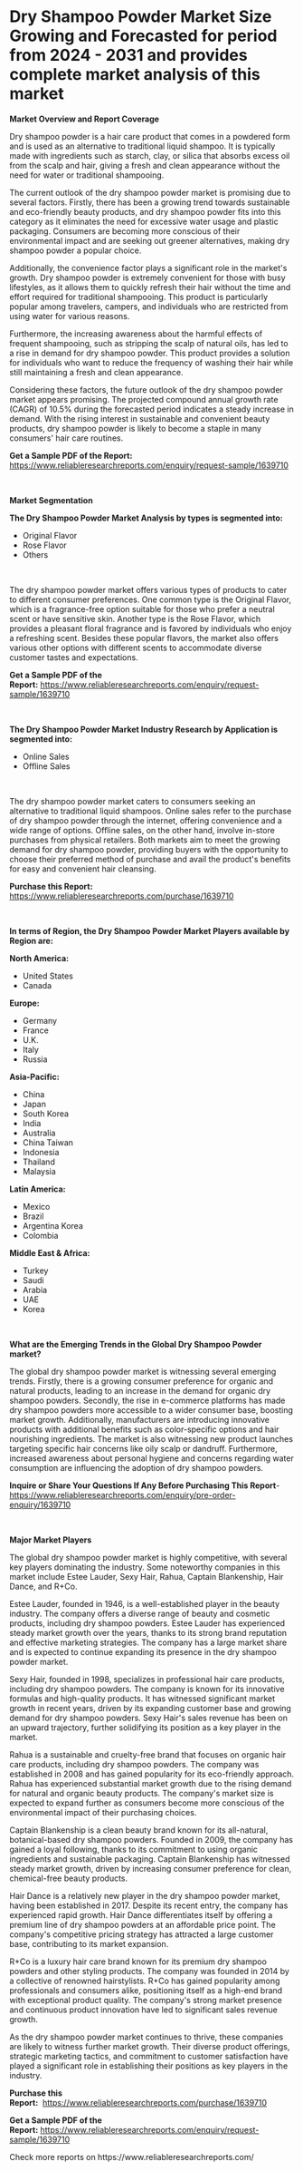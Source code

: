 <p><h1>Dry Shampoo Powder Market Size Growing and Forecasted for period from 2024 - 2031 and provides complete market analysis of this market</h1></p><p><strong>Market Overview and Report Coverage</strong></p>
<p><p>Dry shampoo powder is a hair care product that comes in a powdered form and is used as an alternative to traditional liquid shampoo. It is typically made with ingredients such as starch, clay, or silica that absorbs excess oil from the scalp and hair, giving a fresh and clean appearance without the need for water or traditional shampooing.</p><p>The current outlook of the dry shampoo powder market is promising due to several factors. Firstly, there has been a growing trend towards sustainable and eco-friendly beauty products, and dry shampoo powder fits into this category as it eliminates the need for excessive water usage and plastic packaging. Consumers are becoming more conscious of their environmental impact and are seeking out greener alternatives, making dry shampoo powder a popular choice.</p><p>Additionally, the convenience factor plays a significant role in the market's growth. Dry shampoo powder is extremely convenient for those with busy lifestyles, as it allows them to quickly refresh their hair without the time and effort required for traditional shampooing. This product is particularly popular among travelers, campers, and individuals who are restricted from using water for various reasons.</p><p>Furthermore, the increasing awareness about the harmful effects of frequent shampooing, such as stripping the scalp of natural oils, has led to a rise in demand for dry shampoo powder. This product provides a solution for individuals who want to reduce the frequency of washing their hair while still maintaining a fresh and clean appearance.</p><p>Considering these factors, the future outlook of the dry shampoo powder market appears promising. The projected compound annual growth rate (CAGR) of 10.5% during the forecasted period indicates a steady increase in demand. With the rising interest in sustainable and convenient beauty products, dry shampoo powder is likely to become a staple in many consumers' hair care routines.</p></p>
<p><strong>Get a Sample PDF of the Report:</strong> <a href="https://www.reliableresearchreports.com/enquiry/request-sample/1639710">https://www.reliableresearchreports.com/enquiry/request-sample/1639710</a></p>
<p>&nbsp;</p>
<p><strong>Market Segmentation</strong></p>
<p><strong>The Dry Shampoo Powder Market Analysis by types is segmented into:</strong></p>
<p><ul><li>Original Flavor</li><li>Rose Flavor</li><li>Others</li></ul></p>
<p>&nbsp;</p>
<p><p>The dry shampoo powder market offers various types of products to cater to different consumer preferences. One common type is the Original Flavor, which is a fragrance-free option suitable for those who prefer a neutral scent or have sensitive skin. Another type is the Rose Flavor, which provides a pleasant floral fragrance and is favored by individuals who enjoy a refreshing scent. Besides these popular flavors, the market also offers various other options with different scents to accommodate diverse customer tastes and expectations.</p></p>
<p><strong>Get a Sample PDF of the Report:</strong>&nbsp;<a href="https://www.reliableresearchreports.com/enquiry/request-sample/1639710">https://www.reliableresearchreports.com/enquiry/request-sample/1639710</a></p>
<p>&nbsp;</p>
<p><strong>The Dry Shampoo Powder Market Industry Research by Application is segmented into:</strong></p>
<p><ul><li>Online Sales</li><li>Offline Sales</li></ul></p>
<p>&nbsp;</p>
<p><p>The dry shampoo powder market caters to consumers seeking an alternative to traditional liquid shampoos. Online sales refer to the purchase of dry shampoo powder through the internet, offering convenience and a wide range of options. Offline sales, on the other hand, involve in-store purchases from physical retailers. Both markets aim to meet the growing demand for dry shampoo powder, providing buyers with the opportunity to choose their preferred method of purchase and avail the product's benefits for easy and convenient hair cleansing.</p></p>
<p><strong>Purchase this Report:</strong>&nbsp; <a href="https://www.reliableresearchreports.com/purchase/1639710">https://www.reliableresearchreports.com/purchase/1639710</a></p>
<p>&nbsp;</p>
<p><strong>In terms of Region, the Dry Shampoo Powder Market Players available by Region are:</strong></p>
<p>
    <p> <strong> North America: </strong>
        <ul>
            <li>United States</li>
            <li>Canada</li>
        </ul>
        </p> 
    <p> <strong> Europe: </strong>
        <ul>
            <li>Germany</li>
            <li>France</li>
            <li>U.K.</li>
            <li>Italy</li>
            <li>Russia</li>
        </ul>
        </p> 
    <p> <strong> Asia-Pacific: </strong>
        <ul>
            <li>China</li>
            <li>Japan</li>
            <li>South Korea</li>
            <li>India</li>
            <li>Australia</li>
            <li>China Taiwan</li>
            <li>Indonesia</li>
            <li>Thailand</li>
            <li>Malaysia</li>
        </ul>
        </p> 
    <p> <strong> Latin America: </strong>
        <ul>
            <li>Mexico</li>
            <li>Brazil</li>
            <li>Argentina Korea</li>
            <li>Colombia</li>
        </ul>
        </p> 
    <p> <strong> Middle East & Africa: </strong>
        <ul>
            <li>Turkey</li>
            <li>Saudi</li>
            <li>Arabia</li>
            <li>UAE</li>
            <li>Korea</li>
        </ul>
    </p>
    </p>
<p>&nbsp;</p>
<p><strong>What are the Emerging Trends in the Global Dry Shampoo Powder market?</strong></p>
<p><p>The global dry shampoo powder market is witnessing several emerging trends. Firstly, there is a growing consumer preference for organic and natural products, leading to an increase in the demand for organic dry shampoo powders. Secondly, the rise in e-commerce platforms has made dry shampoo powders more accessible to a wider consumer base, boosting market growth. Additionally, manufacturers are introducing innovative products with additional benefits such as color-specific options and hair nourishing ingredients. The market is also witnessing new product launches targeting specific hair concerns like oily scalp or dandruff. Furthermore, increased awareness about personal hygiene and concerns regarding water consumption are influencing the adoption of dry shampoo powders.</p></p>
<p><strong>Inquire or Share Your Questions If Any Before Purchasing This Report</strong>- <a href="https://www.reliableresearchreports.com/enquiry/pre-order-enquiry/1639710">https://www.reliableresearchreports.com/enquiry/pre-order-enquiry/1639710</a></p>
<p>&nbsp;</p>
<p><strong>Major Market Players</strong></p>
<p><p>The global dry shampoo powder market is highly competitive, with several key players dominating the industry. Some noteworthy companies in this market include Estee Lauder, Sexy Hair, Rahua, Captain Blankenship, Hair Dance, and R+Co.</p><p>Estee Lauder, founded in 1946, is a well-established player in the beauty industry. The company offers a diverse range of beauty and cosmetic products, including dry shampoo powders. Estee Lauder has experienced steady market growth over the years, thanks to its strong brand reputation and effective marketing strategies. The company has a large market share and is expected to continue expanding its presence in the dry shampoo powder market.</p><p>Sexy Hair, founded in 1998, specializes in professional hair care products, including dry shampoo powders. The company is known for its innovative formulas and high-quality products. It has witnessed significant market growth in recent years, driven by its expanding customer base and growing demand for dry shampoo powders. Sexy Hair's sales revenue has been on an upward trajectory, further solidifying its position as a key player in the market.</p><p>Rahua is a sustainable and cruelty-free brand that focuses on organic hair care products, including dry shampoo powders. The company was established in 2008 and has gained popularity for its eco-friendly approach. Rahua has experienced substantial market growth due to the rising demand for natural and organic beauty products. The company's market size is expected to expand further as consumers become more conscious of the environmental impact of their purchasing choices.</p><p>Captain Blankenship is a clean beauty brand known for its all-natural, botanical-based dry shampoo powders. Founded in 2009, the company has gained a loyal following, thanks to its commitment to using organic ingredients and sustainable packaging. Captain Blankenship has witnessed steady market growth, driven by increasing consumer preference for clean, chemical-free beauty products.</p><p>Hair Dance is a relatively new player in the dry shampoo powder market, having been established in 2017. Despite its recent entry, the company has experienced rapid growth. Hair Dance differentiates itself by offering a premium line of dry shampoo powders at an affordable price point. The company's competitive pricing strategy has attracted a large customer base, contributing to its market expansion.</p><p>R+Co is a luxury hair care brand known for its premium dry shampoo powders and other styling products. The company was founded in 2014 by a collective of renowned hairstylists. R+Co has gained popularity among professionals and consumers alike, positioning itself as a high-end brand with exceptional product quality. The company's strong market presence and continuous product innovation have led to significant sales revenue growth.</p><p>As the dry shampoo powder market continues to thrive, these companies are likely to witness further market growth. Their diverse product offerings, strategic marketing tactics, and commitment to customer satisfaction have played a significant role in establishing their positions as key players in the industry.</p></p>
<p><strong>Purchase this Report:</strong>&nbsp;&nbsp;<a href="https://www.reliableresearchreports.com/purchase/1639710">https://www.reliableresearchreports.com/purchase/1639710</a></p>
<p></p>
<p><strong>Get a Sample PDF of the Report:</strong>&nbsp;<a href="https://www.reliableresearchreports.com/enquiry/request-sample/1639710">https://www.reliableresearchreports.com/enquiry/request-sample/1639710</a></p>
<p>Check more reports on https://www.reliableresearchreports.com/</p>